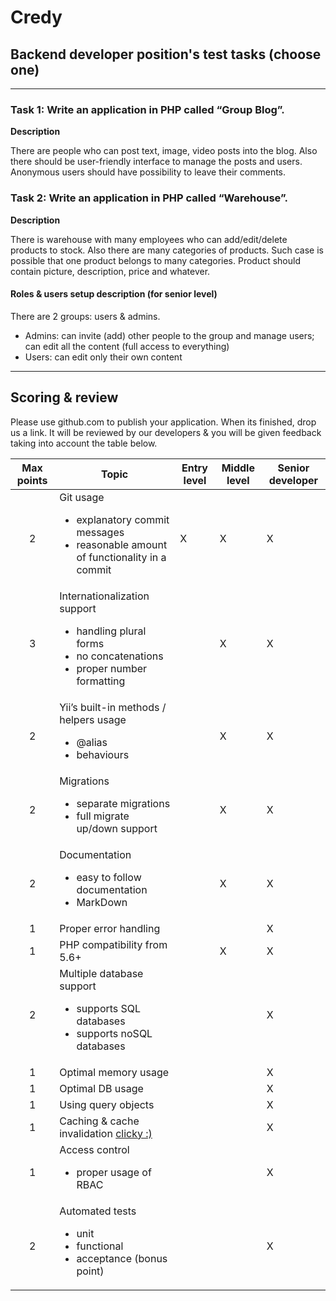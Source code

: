 # Credy

## Backend developer position's test tasks (choose one)

------------------------------------------------------------------------------------------------------------------------

### Task 1: Write an application in PHP called “Group Blog”.

**Description**

There are people who can post text, image, video posts into the blog.  Also there should be user-friendly interface to manage the posts and users. Anonymous users should have possibility to leave their comments.

### Task 2: Write an application in PHP called “Warehouse”.

**Description**

There is warehouse with many employees who can add/edit/delete products to stock. Also there are many categories of products. Such case is possible that one product belongs to many categories. Product should contain picture, description, price and whatever.

#### Roles & users setup description (for senior level)

There are 2 groups: users & admins. 

* Admins:  can invite (add) other people to the group and manage users; can edit all the content (full access to everything)
* Users:  can edit only their own content

------------------------------------------------------------------------------------------------------------------------

## Scoring & review

Please use github.com to publish your application. When its finished, drop us a link. It will be reviewed by our developers & you will be given feedback taking into account the table below.

| Max points | Topic | Entry level | Middle level | Senior developer |
|:----------:|---------------------------------------------------------------------------------------------------|-------------|--------------|------------------|
| 2 | Git usage <br><ul><li>explanatory commit messages</li><li>reasonable amount of functionality in a commit</li></ul> | X | X | X |
| 3 | Internationalization support <br><ul><li>handling plural forms</li> <li>no concatenations</li><li>proper number formatting</li></ul> |  | X | X |
| 2 | Yii’s built-in methods / helpers usage <br><ul><li>@alias</li><li>behaviours</li></ul> |  | X | X |
| 2 | Migrations <br><ul><li>separate migrations</li><li>full migrate up/down support</li></ul> |  | X | X |
| 2 | Documentation <br><ul><li>easy to follow documentation</li><li>MarkDown</li></ul> |  | X | X |
| 1 | Proper error handling |  |  | X |
| 1 | PHP compatibility from 5.6+ |  | X | X |
| 2 | Multiple database support <br><ul><li>supports SQL databases</li><li>supports noSQL databases</li></ul> |  |  | X |
| 1 | Optimal memory usage |  |  | X |
| 1 | Optimal DB usage |  |  | X |
| 1 | Using query objects |  |  | X |
| 1 | Caching & cache invalidation [clicky :)](https://martinfowler.com/bliki/TwoHardThings.html)  |  |  | X |
| 1 | Access control <br><ul><li>proper usage of RBAC</li></ul> |  |  | X |
| 2 | Automated tests <br><ul><li>unit</li><li>functional</li><li>acceptance (bonus point)</li></ul> |  |  | X |
